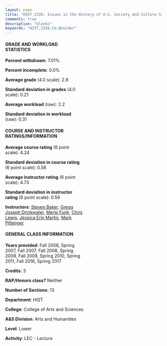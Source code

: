 ```yaml
---
layout: page
title: "HIST 2326: Issues in the History of U.S. Society and Culture Statistics"
comments: true
description: "blanks"
keywords: "HIST,2326,CU,Boulder"
---
```

<head>
<script src="https://ajax.googleapis.com/ajax/libs/jquery/2.1.3/jquery.min.js"></script>
<script src="https://dl.dropboxusercontent.com/s/pc42nxpaw1ea4o9/highcharts.js?dl=0"></script>
<!-- <script src="../assets/js/highcharts.js"></script> -->
<style type="text/css">@font-face {
	font-family: "Bebas Neue";
	src: url(https://www.filehosting.org/file/details/544349/BebasNeue Regular.otf) format("opentype");
	}
	h1.Bebas { 
		font-family: "Bebas Neue", Verdana, Tahoma;
	}
</style>
</head>
<body>
	<div id="container" style="float: right; width: 45%; height: 88%; margin-left: 2.5%; margin-right: 2.5%;"></div>
	<script language="JavaScript">
		$(document).ready(function() {
		var chart = {type: 'column'};
		var title = {text: 'Grade Distribution'};
		var xAxis = {categories: ['A','B','C','D','F'],crosshair: true};
		var yAxis = {min: 0,title: {text: 'Percentage'}};
		var tooltip = {headerFormat: '<center><b><span style="font-size:20px">{point.key}</span></b></center>',
		               pointFormat: '<td style="padding:0"><b>{point.y:.1f}%</b></td>',
		               footerFormat: '</table>',shared: true,useHTML: true};
		var plotOptions = {column: {pointPadding: 0.0,borderWidth: 0}};  
		var credits = {enabled: false};var series= [{name: 'Percent',data: [22.44,53.7,19.96,2.4,1.49,]}];
		var json = {};
		json.chart = chart;
		json.title = title;
		json.tooltip = tooltip;
		json.xAxis = xAxis;
		json.yAxis = yAxis;  
		json.series = series;
		json.plotOptions = plotOptions;  
		json.credits = credits;
		$('#container').highcharts(json);
	});
	</script>
</body>
			   
#### GRADE AND WORKLOAD STATISTICS

**Percent withdrawn**: 7.01%

**Percent incomplete**: 0.0%

**Average grade** (4.0 scale): 2.9

**Standard deviation in grades** (4.0 scale): 0.21

**Average workload** (raw): 2.2

**Standard deviation in workload** (raw): 0.31

#### COURSE AND INSTRUCTOR RATINGS/INFORMATION

**Average course rating** (6 point scale): 4.24

**Standard deviation in course rating** (6 point scale): 0.58

**Average instructor rating** (6 point scale): 4.73

**Standard deviation in instructor rating** (6 point scale): 0.59

**Instructors**: <a href='../../instructors/Steven_Baker'>Steven Baker</a>, <a href='../../instructors/Gregg_Joseph_Drinkwater'>Gregg Joseph Drinkwater</a>, <a href='../../instructors/Merle_Funk'>Merle Funk</a>, <a href='../../instructors/Chris_Lewis'>Chris Lewis</a>, <a href='../../instructors/Jessica_Erin_Martin'>Jessica Erin Martin</a>, <a href='../../instructors/Mark_Pittenger'>Mark Pittenger</a>

#### GENERAL CLASS INFORMATION

**Years provided**: Fall 2006, Spring 2007, Fall 2007, Fall 2008, Spring 2009, Fall 2009, Spring 2010, Spring 2011, Fall 2016, Spring 2017

**Credits**: 3

**RAP/Honors class?** Neither

**Number of Sections**: 13

**Department**: HIST

**College**: College of Arts and Sciences

**A&S Division**: Arts and Humanities

**Level**: Lower

**Activity**: LEC - Lecture
